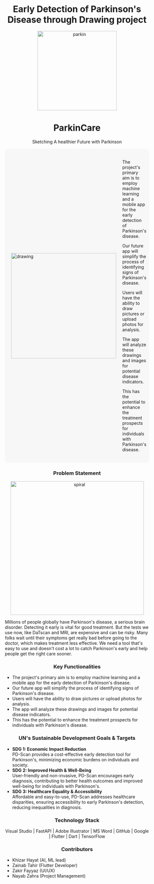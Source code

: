 <!DOCTYPE html>
<html lang="en">
<head>
  <meta charset="UTF-8">
  <meta name="viewport" content="width=device-width, initial-scale=1.0">
  <style>
    .container {
      max-width: 800px;
      margin: 0 auto;
      padding: 0 20px;
    }
    .box {
      background-color: #f7f7f7;
      padding: 20px;
      border-radius: 10px;
      margin-bottom: 20px;
      display: flex;
      align-items: center;
    }
    .box img {
      width: 338px;
      margin-right: 20px;
    }
    @media screen and (max-width: 768px) {
      .box {
        flex-direction: column;
        text-align: center;
      }
      .box img {
        width: 100%;
        margin-bottom: 20px;
      }
    }
  </style>
  <title>ParkinCare</title>
</head>
<body>
  <div class="container">
    <h1 align="center">Early Detection of Parkinson's Disease through Drawing project</h1>
    <p align="center">
      <img width="255" alt="parkin" src="https://github.com/GDSC-cuiatd/team_khizar/assets/144155704/81649775-633a-4935-b6a4-bb7c17e4040c">
    </p>
    <h1 align="center">ParkinCare</h1>
    <p align="center">Sketching A healthier Future with Parkinson</p>
    <div class="box">
      <img width="338" alt="drawing" src="https://github.com/GDSC-cuiatd/team_khizar/assets/144155704/ea1a1fc1-37cf-4c3b-9689-eef094ae1352">
      <div>
        <p>The project's primary aim is to employ machine learning and a mobile app for the early detection of Parkinson's disease.</p>
        <p>Our future app will simplify the process of identifying signs of Parkinson's disease.</p>
        <p>Users will have the ability to draw pictures or upload photos for analysis.</p>
        <p>The app will analyze these drawings and images for potential disease indicators.</p>
        <p>This has the potential to enhance the treatment prospects for individuals with Parkinson's disease.</p>
      </div>
    </div>
    <h3 align="center">Problem Statement</h3>
    <p align="center">
      <img width="429" alt="spiral" src="https://github.com/GDSC-cuiatd/team_khizar/assets/144155704/bab01ed6-36c1-4724-a609-04945e0844ac">
    </p>
    <p>Millions of people globally have Parkinson's disease, a serious brain disorder. Detecting it early is vital for good treatment. But the tests we use now, like DaTscan and MRI, are expensive and can be risky. Many folks wait until their symptoms get really bad before going to the doctor, which makes treatment less effective. We need a tool that's easy to use and doesn't cost a lot to catch Parkinson's early and help people get the right care sooner.</p>
    <h3 align="center">Key Functionalities</h3>
    <ul>
      <li>The project's primary aim is to employ machine learning and a mobile app for the early detection of Parkinson's disease.</li>
      <li>Our future app will simplify the process of identifying signs of Parkinson's disease.</li>
      <li>Users will have the ability to draw pictures or upload photos for analysis.</li>
      <li>The app will analyze these drawings and images for potential disease indicators.</li>
      <li>This has the potential to enhance the treatment prospects for individuals with Parkinson's disease.</li>
    </ul>
    <h3 align="center">UN's Sustainable Development Goals & Targets</h3>
    <ul>
      <li><strong>SDG 1: Economic Impact Reduction</strong><br> PD-Scan provides a cost-effective early detection tool for Parkinson's, minimizing economic burdens on individuals and society.</li>
      <li><strong>SDG 2: Improved Health & Well-Being</strong><br> User-friendly and non-invasive, PD-Scan encourages early diagnosis, contributing to better health outcomes and improved well-being for individuals with Parkinson's.</li>
      <li><strong>SDG 3: Healthcare Equality & Accessibility</strong><br> Affordable and easy-to-use, PD-Scan addresses healthcare disparities, ensuring accessibility to early Parkinson's detection, reducing inequalities in diagnosis.</li>
    </ul>
    <h3 align="center">Technology Stack</h3>
    <p align="center">Visual Studio | FastAPI | Adobe Illustrator | MS Word | GitHub | Google | Flutter | Dart | TensorFlow</p>
    <h3 align="center">Contributors</h3>
    <ul>
      <li>Khizar Hayat (AI, ML lead)</li>
      <li>Zainab Tahir (Flutter Developer)</li>
      <li>Zakir Fayyaz (UI/UX)</li>
      <li>Nayab Zahra (Project Management)</li>
    </ul>
  </div>
</body>
</html>
